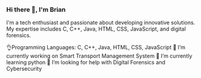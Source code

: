 ### Hi there 👋, I'm Brian
I'm a tech enthusiast and passionate about developing innovative solutions. My expertise includes C, C++, Java, HTML, CSS, JavaScript, and digital forensics.

👌Programming Languages: C, C++, Java, HTML, CSS, JavaScript
🔭 I’m currently working on Smart Transport Management System
🌱 I’m currently learning python 
🤔 I’m looking for help with Digital Forensics and Cybersecurity

<!--
**DBrianM/DBrianM** is a ✨ _special_ ✨ repository because its `README.md` (this file) appears on your GitHub profile.


# Hi there, I'm Brian 👋

I'm a tech enthusiast and passionate about developing innovative solutions. My expertise includes C, C++, Java, HTML, CSS, JavaScript, and digital forensics.

## 🔧 Skills

- Programming Languages: C, C++, Java, HTML, CSS, JavaScript
- Digital Forensics: Wireshark,
- ...

## 🚀 Projects



## 📈 GitHub Stats

(https://github-readme-stats.vercel.app/api?username=yourusername&show_icons=true&theme=radical)

## 🌟 Top Languages

![Top Langs](https://github-readme-stats.vercel.app/api/top-langs/?username=yourusername&layout=compact)

## 🔍 Contributions

![Your Contributions](https://activity-graph.herokuapp.com/graph?username=yourusername&bg_color=ffffff&color=000000&line=4fff67&point=000000&area=true&hide_border=true)

## 📫 Contact Me

- LinkedIn: (https://www.linkedin.com/in/brian-wakhungu-a0467a263)
- Twitter: [Your Twitter Handle]
- Email: [Your Email Address]

- 🔭 I’m currently working on Smart Transport Management System
- 🌱 I’m currently learning python and dart with flutter
- 👯 I’m looking to collaborate on ...
- 🤔 I’m looking for help with ...
- 💬 Ask me about ...
- 📫 How to reach me: ...
- 😄 Pronouns: ...
- ⚡ Fun fact: ...
-->
